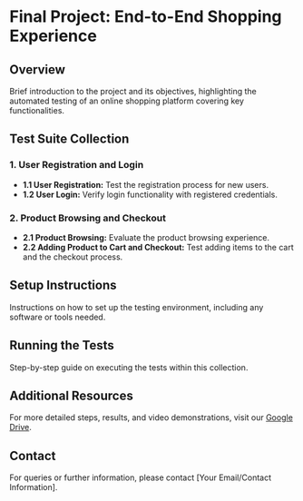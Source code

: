 # Final Project: End-to-End Shopping Experience

## Overview
Brief introduction to the project and its objectives, highlighting the automated testing of an online shopping platform covering key functionalities.

## Test Suite Collection
### 1. User Registration and Login
- **1.1 User Registration:** Test the registration process for new users.
- **1.2 User Login:** Verify login functionality with registered credentials.

### 2. Product Browsing and Checkout
- **2.1 Product Browsing:** Evaluate the product browsing experience.
- **2.2 Adding Product to Cart and Checkout:** Test adding items to the cart and the checkout process.

## Setup Instructions
Instructions on how to set up the testing environment, including any software or tools needed.

## Running the Tests
Step-by-step guide on executing the tests within this collection.

## Additional Resources
For more detailed steps, results, and video demonstrations, visit our [Google Drive](https://drive.google.com/drive/u/0/folders/10Vz7DphmeERQyYBYXRUUboSQQt980NTP).

## Contact
For queries or further information, please contact [Your Email/Contact Information].
